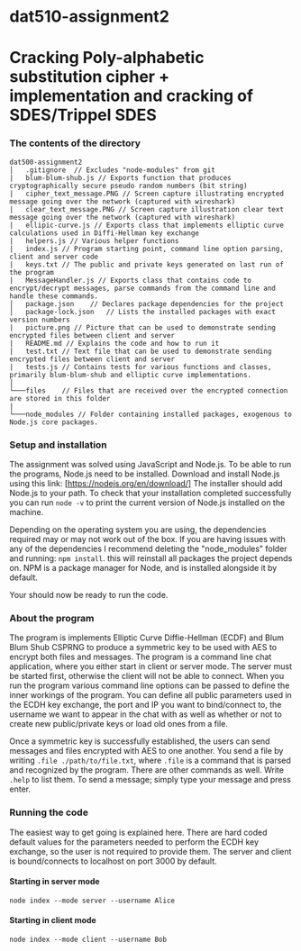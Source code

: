 # dat510-assignment2

# Cracking Poly-alphabetic substitution cipher + implementation and cracking of SDES/Trippel SDES

### The contents of the directory

```
dat500-assignment2
│   .gitignore  // Excludes "node-modules" from git
|   blum-blum-shub.js // Exports function that produces cryptographically secure pseudo random numbers (bit string)
|   cipher_text_message.PNG // Screen capture illustrating encrypted message going over the network (captured with wireshark)
|   clear_text_message.PNG // Screen capture illustration clear text message going over the network (captured with wireshark)
|   ellipic-curve.js // Exports class that implements elliptic curve calculations used in Diffi-Hellman key exchange
|   helpers.js // Various helper functions
|   index.js // Program starting point, command line option parsing, client and server code
|   keys.txt // The public and private keys generated on last run of the program
|   MessageHandler.js // Exports class that contains code to encrypt/decrypt messages, parse commands from the command line and handle these commands.
│   package.json    // Declares package dependencies for the project
│   package-lock.json   // Lists the installed packages with exact version numbers
|   picture.png // Picture that can be used to demonstrate sending encrypted files between client and server
|   README.md // Explains the code and how to run it
|   test.txt // Text file that can be used to demonstrate sending encrypted files between client and server
|   tests.js // Contains tests for various functions and classes, primarily blum-blum-shub and elliptic curve implementations.
│
└───files    // Files that are received over the encrypted connection are stored in this folder
|
└───node_modules // Folder containing installed packages, exogenous to Node.js core packages.
```


### Setup and installation
The assignment was solved using JavaScript and Node.js. To be able to run the programs, Node.js need to be installed.
Download and install Node.js using this link: [https://nodejs.org/en/download/]
The installer should add Node.js to your path. To check that your installation completed successfully you can run `node -v`
to print the current version of Node.js installed on the machine.

Depending on the operating system you are using, the dependencies required may or may not work out of the box. 
If you are having issues with any of the dependencies I recommend deleting the "node_modules" folder and running:
`npm install`. this will reinstall all packages the project depends on. NPM is a package manager for Node, and is installed alongside it by default.

Your should now be ready to run the code.

### About the program

The program is implements Elliptic Curve Diffie-Hellman (ECDF) and Blum Blum Shub CSPRNG to produce a symmetric key to be used with AES to encrypt both files and messages. The program is a command line chat application, where you either start in client or server mode. The server must be started first, otherwise the client will not be able to connect. When you run the program various command line options can be passed to define the inner workings of the program. You can define all public parameters used in the ECDH key exchange, the port and IP you want to bind/connect to, the username we want to appear in the chat with as well as whether or not to create new public/private keys or load old ones from a file.

Once a symmetric key is successfully established, the users can send messages and files encrypted with AES to one another. You send a file by writing `.file ./path/to/file.txt`, where `.file` is a command that is parsed and recognized by the program. There are other commands as well. Write `.help` to list them. To send a message; simply type your message and press enter.

### Running the code
The easiest way to get going is explained here. There are hard coded default values for the parameters needed to perform the ECDH key exchange, so the user is not required to provide them. The server and client is bound/connects to localhost on port 3000 by default.

#### Starting in server mode

`node index --mode server --username Alice` 

#### Starting in client mode

`node index --mode client --username Bob`

